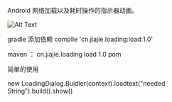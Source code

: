 Android 网络加载以及耗时操作的指示器动画。

![Alt Text](https://github.com/jiezongnewstar/AndroidLoadingView/tree/master/load/src/main/res/drawable/loading.gif)

gradle 添加依赖 compile 'cn.jiajie.loading:load:1.0'

maven ：
<dependency> 
    <groupId>cn.jiajie.loading</groupId> 
    <artifactId>load</artifactId> 
    <version>1.0</version> 
    <type>pom</type> 
</dependency>


简单的使用 

new LoadingDialog.Buidler(context).loadtext("needed String").build().show()
